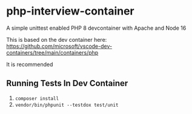 # php-interview-container

A simple unittest enabled PHP 8 devcontainer with Apache and Node 16

This is based on the dev container here: https://github.com/microsoft/vscode-dev-containers/tree/main/containers/php

It is recommended

## Running Tests In Dev Container

1. `composer install`
2. `vendor/bin/phpunit --testdox test/unit`
